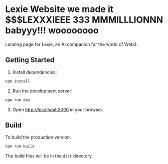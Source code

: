 # Lexie Website we made it $$$LEXXXIEEE 333 MMMILLLIONNN babyyy!!! woooooooo

Landing page for Lexie, an AI companion for the world of Web3.

## Getting Started

1. Install dependencies:
```bash
npm install
```

2. Run the development server:
```bash
npm run dev
```

3. Open [http://localhost:3000](http://localhost:3000) in your browser.

## Build

To build the production version:
```bash
npm run build
```

The build files will be in the `dist` directory. 